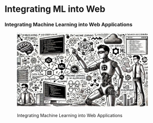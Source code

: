 # Integrating ML into Web

### Integrating Machine Learning into Web Applications

<div align="left"><figure><img src="../.gitbook/assets/image (71).png" alt="" width="563"><figcaption><p>Integrating Machine Learning into Web Applications</p></figcaption></figure></div>
